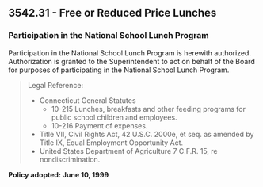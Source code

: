 ## 3542.31 - Free or Reduced Price Lunches

### Participation in the National School Lunch Program

Participation in the National School Lunch Program is herewith authorized.  Authorization is granted to the Superintendent to act on behalf of the Board  for purposes of participating in the National School Lunch Program.

> Legal Reference: 
> 
> * Connecticut General Statutes
>   * 10-215 Lunches, breakfasts and other feeding programs for public school children and employees.
>   * 10-216 Payment of expenses.
> * Title VII, Civil Rights Act, 42 U.S.C. 2000e, et seq. as amended by Title IX, Equal Employment Opportunity Act.
> * United States Department of Agriculture 7 C.F.R. 15, re nondiscrimination.

**Policy adopted:  June 10, 1999**

